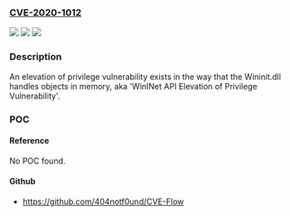 ### [CVE-2020-1012](https://cve.mitre.org/cgi-bin/cvename.cgi?name=CVE-2020-1012)
![](https://img.shields.io/static/v1?label=Product&message=Internet%20Explorer%2011%20on%20Windows%20Server%202012&color=blue)
![](https://img.shields.io/static/v1?label=Version&message=n%2Fa&color=blue)
![](https://img.shields.io/static/v1?label=Vulnerability&message=Elevation%20of%20Privilege&color=brighgreen)

### Description

An elevation of privilege vulnerability exists in the way that the Wininit.dll handles objects in memory, aka 'WinINet API Elevation of Privilege Vulnerability'.

### POC

#### Reference
No POC found.

#### Github
- https://github.com/404notf0und/CVE-Flow

